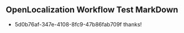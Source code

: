 ## OpenLocalization Workflow Test MarkDown
* 5d0b76af-347e-4108-8fc9-47b86fab709f thanks!

<!--HONumber=Sep16_HO1-->


